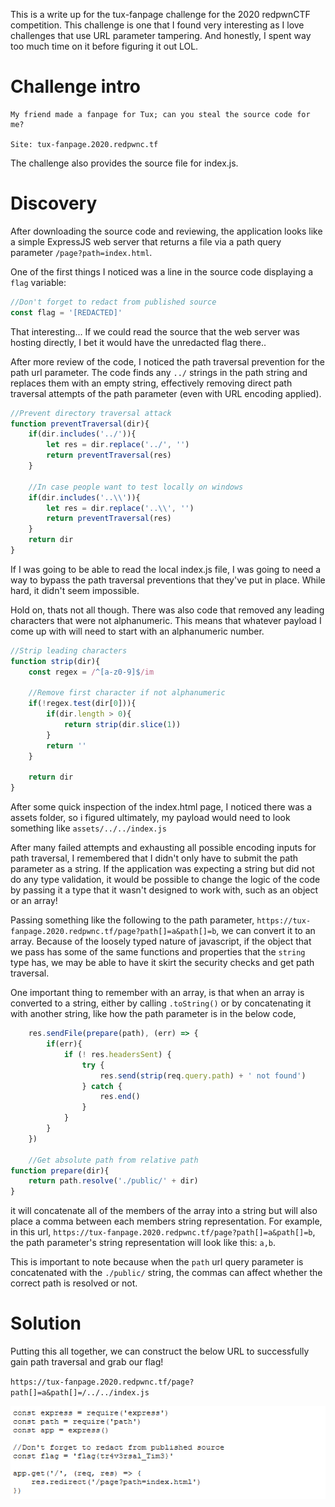 This is a write up for the tux-fanpage challenge for the 2020 redpwnCTF competition. This challenge is one that I found very interesting as I love challenges that use URL parameter tampering. And honestly, I spent way too much time on it before figuring it out LOL.

# Challenge intro

```
My friend made a fanpage for Tux; can you steal the source code for me?

Site: tux-fanpage.2020.redpwnc.tf
```

The challenge also provides the source file for index.js.

# Discovery
After downloading the source code and reviewing, the application looks like a simple ExpressJS web server that returns a file via a path query parameter `/page?path=index.html`.

One of the first things I noticed was a line in the source code displaying a `flag` variable: 
```javascript
//Don't forget to redact from published source
const flag = '[REDACTED]'
```

That interesting... If we could read the source that the web server was hosting directly, I bet it would have the unredacted flag there..

After more review of the code, I noticed the path traversal prevention for the path url parameter. The code finds any `../` strings in the path string and replaces them with an empty string, effectively removing direct path traversal attempts of the path parameter (even with URL encoding applied).

```javascript
//Prevent directory traversal attack
function preventTraversal(dir){
    if(dir.includes('../')){
        let res = dir.replace('../', '')
        return preventTraversal(res)
    }

    //In case people want to test locally on windows
    if(dir.includes('..\\')){
        let res = dir.replace('..\\', '')
        return preventTraversal(res)
    }
    return dir
}
```
If I was going to be able to read the local index.js file, I was going to need a way to bypass the path traversal preventions that they've put in place. While hard, it didn't seem impossible.

Hold on, thats not all though. There was also code that removed any leading characters that were not alphanumeric. This means that whatever payload I come up with will need to start with an alphanumeric number.

```javascript
//Strip leading characters
function strip(dir){
    const regex = /^[a-z0-9]$/im

    //Remove first character if not alphanumeric
    if(!regex.test(dir[0])){
        if(dir.length > 0){
            return strip(dir.slice(1))
        }
        return ''
    }

    return dir
}
```

After some quick inspection of the index.html page, I noticed there was a assets folder, so i figured ultimately, my payload would need to look something like `assets/../../index.js`

After many failed attempts and exhausting all possible encoding inputs for path traversal, I remembered that I didn't only have to submit the path parameter as a string. If the application was expecting a string but did not do any type validation, it would be possible to change the logic of the code by passing it a type that it wasn't designed to work with, such as an object or an array!

Passing something like the following to the path parameter, `https://tux-fanpage.2020.redpwnc.tf/page?path[]=a&path[]=b`, we can convert it to an array. Because of the loosely typed nature of javascript, if the object that we pass has some of the same functions and properties that the `string` type has, we may be able to have it skirt the security checks and get path traversal.

One important thing to remember with an array, is that when an array is converted to a string, either by calling `.toString()` or by concatenating it with another string, like how the path parameter is in the below code,
```javascript
    res.sendFile(prepare(path), (err) => {
        if(err){
            if (! res.headersSent) {
                try {
                    res.send(strip(req.query.path) + ' not found')
                } catch {
                    res.end()
                }
            }
        }
    })
    
    //Get absolute path from relative path
function prepare(dir){
    return path.resolve('./public/' + dir)
}
```

it will concatenate all of the members of the array into a string but will also place a comma between each members string representation. For example, in this url, `https://tux-fanpage.2020.redpwnc.tf/page?path[]=a&path[]=b`, the path parameter's string representation will look like this: `a,b`. 

This is important to note because when the `path` url query parameter is concatenated with the `./public/` string, the commas can affect whether the correct path is resolved or not.

# Solution
Putting this all together, we can construct the below URL to successfully gain path traversal and grab our flag!

`https://tux-fanpage.2020.redpwnc.tf/page?path[]=a&path[]=/../../index.js`

![flag](./flag.png)
